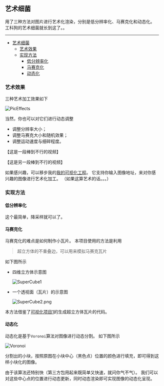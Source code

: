 ## 艺术细菌

用了三种方法对图片进行艺术化渲染，分别是低分辨率化、马赛克化和动态化。
工科狗的艺术细菌就长到这了。。

---

- [艺术细菌](#艺术细菌)
  - [艺术效果](#艺术效果)
  - [实现方法](#实现方法)
    - [低分辨率化](#低分辨率化)
    - [马赛克化](#马赛克化)
    - [动态化](#动态化)

### 艺术效果

三种艺术加工效果如下

![PicEffects](PicEffects.png)

当然，你也可以对它们进行动态调整

- 调整分辨率大小；
- 调整马赛克大小和随机效果；
- 调整运动速度与细碎程度。

【这是一段棒到不行的视频】

【这是另一段棒到不行的视频】

如果感兴趣，可以移步我的[我的可视化工程](https://observablehq.com/@listenzcc/picture-effects "我的可视化工程")。
它支持你输入图像地址，来对你感兴趣的图像进行艺术化加工。
（如果这算艺术的话。。。）

### 实现方法

#### 低分辨率化

这个最简单，降采样就可以了。

#### 马赛克化

马赛克化的难点是如何制作小瓦片。
本项目使用的方法是利用

> 超立方体的不重叠边，可以用来模拟马赛克瓦片

如下图所示

- 四维立方体示意图

    ![SuperCube1](SuperCube1.png)

- 一个透视面（瓦片）的示意图

    ![SuperCube2.png](SuperCube2.png)


本方法借鉴了[可视化项目1](https://observablehq.com/@dkirkby/hypercubes "可视化项目1")的生成超立方体瓦片的代码。

#### 动态化

动态化是基于`Voronoi`算法对图像进行动态分割。
如下图所示

![Voronoi](Voronoi.png)

分割出的小块，按照原图在小块中心（黑色点）位置的颜色进行填充，即可得到这样小块化的图像。

由于该算法还特别快（第三方包用起来既简单又快速，就问你气不气）。
我们可以对这些中心点的位置进行动态更新，同时动态渲染即可实现图像的动态化呈现。